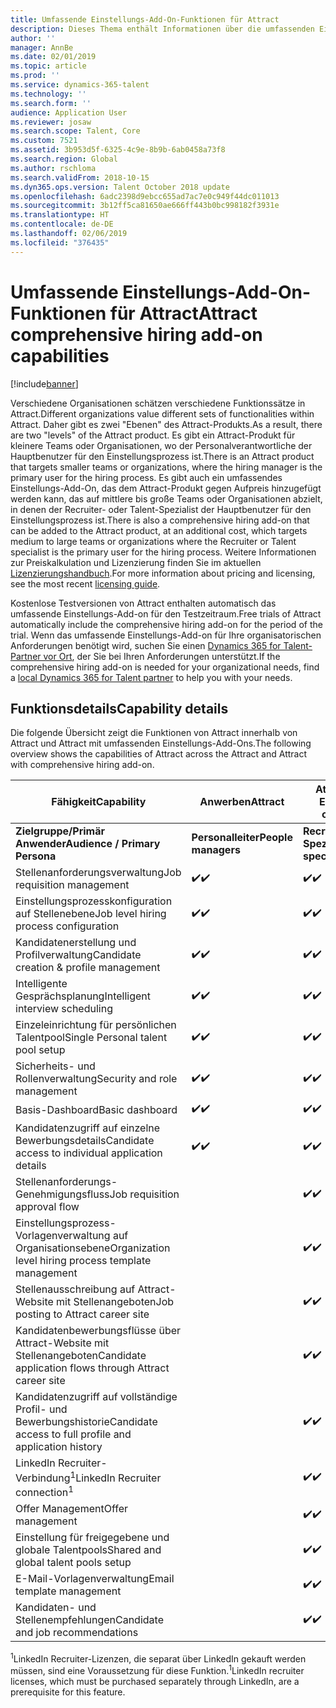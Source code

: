 ```yaml
---
title: Umfassende Einstellungs-Add-On-Funktionen für Attract
description: Dieses Thema enthält Informationen über die umfassenden Einstellungs-Add-On-Funktionen für Attract in Microsoft Dynamics 365 for Talent.
author: ''
manager: AnnBe
ms.date: 02/01/2019
ms.topic: article
ms.prod: ''
ms.service: dynamics-365-talent
ms.technology: ''
ms.search.form: ''
audience: Application User
ms.reviewer: josaw
ms.search.scope: Talent, Core
ms.custom: 7521
ms.assetid: 3b953d5f-6325-4c9e-8b9b-6ab0458a73f8
ms.search.region: Global
ms.author: rschloma
ms.search.validFrom: 2018-10-15
ms.dyn365.ops.version: Talent October 2018 update
ms.openlocfilehash: 6adc2398d9ebcc655ad7ac7e0c949f44dc011013
ms.sourcegitcommit: 3b12ff5ca81650ae666ff443b0bc998182f3931e
ms.translationtype: HT
ms.contentlocale: de-DE
ms.lasthandoff: 02/06/2019
ms.locfileid: "376435"
---
```

# <a name="attract-comprehensive-hiring-add-on-capabilities"></a><span data-ttu-id="78c99-103">Umfassende Einstellungs-Add-On-Funktionen für Attract</span><span class="sxs-lookup"><span data-stu-id="78c99-103">Attract comprehensive hiring add-on capabilities</span></span>

[!include[banner](../includes/banner.md)]

<span data-ttu-id="78c99-104">Verschiedene Organisationen schätzen verschiedene Funktionssätze in Attract.</span><span class="sxs-lookup"><span data-stu-id="78c99-104">Different organizations value different sets of functionalities within Attract.</span></span> <span data-ttu-id="78c99-105">Daher gibt es zwei "Ebenen" des Attract-Produkts.</span><span class="sxs-lookup"><span data-stu-id="78c99-105">As a result, there are two "levels" of the Attract product.</span></span> <span data-ttu-id="78c99-106">Es gibt ein Attract-Produkt für kleinere Teams oder Organisationen, wo der Personalverantwortliche der Hauptbenutzer für den Einstellungsprozess ist.</span><span class="sxs-lookup"><span data-stu-id="78c99-106">There is an Attract product that targets smaller teams or organizations, where the hiring manager is the primary user for the hiring process.</span></span> <span data-ttu-id="78c99-107">Es gibt auch ein umfassendes Einstellungs-Add-On, das dem Attract-Produkt gegen Aufpreis hinzugefügt werden kann, das auf mittlere bis große Teams oder Organisationen abzielt, in denen der Recruiter- oder Talent-Spezialist der Hauptbenutzer für den Einstellungsprozess ist.</span><span class="sxs-lookup"><span data-stu-id="78c99-107">There is also a comprehensive hiring add-on that can be added to the Attract product, at an additional cost, which targets medium to large teams or organizations where the Recruiter or Talent specialist is the primary user for the hiring process.</span></span>
<span data-ttu-id="78c99-108">Weitere Informationen zur Preiskalkulation und Lizenzierung finden Sie im aktuellen [Lizenzierungshandbuch](https://mbs.microsoft.com/Files/public/365/Dynamics365LicensingGuide.pdf).</span><span class="sxs-lookup"><span data-stu-id="78c99-108">For more information about pricing and licensing, see the most recent [licensing guide](https://mbs.microsoft.com/Files/public/365/Dynamics365LicensingGuide.pdf).</span></span>

<span data-ttu-id="78c99-109">Kostenlose Testversionen von Attract enthalten automatisch das umfassende Einstellungs-Add-on für den Testzeitraum.</span><span class="sxs-lookup"><span data-stu-id="78c99-109">Free trials of Attract automatically include the comprehensive hiring add-on for the period of the trial.</span></span> <span data-ttu-id="78c99-110">Wenn das umfassende Einstellungs-Add-on für Ihre organisatorischen Anforderungen benötigt wird, suchen Sie einen [Dynamics 365 for Talent-Partner vor Ort](https://dynamics.microsoft.com/partners/find-a-partner/), der Sie bei Ihren Anforderungen unterstützt.</span><span class="sxs-lookup"><span data-stu-id="78c99-110">If the comprehensive hiring add-on is needed for your organizational needs, find a [local Dynamics 365 for Talent partner](https://dynamics.microsoft.com/partners/find-a-partner/) to help you with your needs.</span></span>

## <a name="capability-details"></a><span data-ttu-id="78c99-111">Funktionsdetails</span><span class="sxs-lookup"><span data-stu-id="78c99-111">Capability details</span></span>

<span data-ttu-id="78c99-112">Die folgende Übersicht zeigt die Funktionen von Attract innerhalb von Attract und Attract mit umfassenden Einstellungs-Add-Ons.</span><span class="sxs-lookup"><span data-stu-id="78c99-112">The following overview shows the capabilities of Attract across the Attract and Attract with comprehensive hiring add-on.</span></span>

| <span data-ttu-id="78c99-113">**Fähigkeit**</span><span class="sxs-lookup"><span data-stu-id="78c99-113">**Capability**</span></span>                                           | <span data-ttu-id="78c99-114">**Anwerben**</span><span class="sxs-lookup"><span data-stu-id="78c99-114">**Attract**</span></span>         | <span data-ttu-id="78c99-115">**Attract mit umfassender Einstellung**</span><span class="sxs-lookup"><span data-stu-id="78c99-115">**Attract with comprehensive hiring**</span></span> |
|----------------------------------------------------------|---------------------|---------------------------------------|
| <span data-ttu-id="78c99-116">**Zielgruppe/Primär** **Anwender**</span><span class="sxs-lookup"><span data-stu-id="78c99-116">**Audience / Primary**  **Persona**</span></span>                      | <span data-ttu-id="78c99-117">**Personalleiter**</span><span class="sxs-lookup"><span data-stu-id="78c99-117">**People managers**</span></span> | <span data-ttu-id="78c99-118">**Recruiter/Talent-Spezialisten**</span><span class="sxs-lookup"><span data-stu-id="78c99-118">**Recruiters/Talent specialists**</span></span>    |
| <span data-ttu-id="78c99-119">Stellenanforderungsverwaltung</span><span class="sxs-lookup"><span data-stu-id="78c99-119">Job requisition management</span></span>                                | <span data-ttu-id="78c99-120">:heavy_check_mark:</span><span class="sxs-lookup"><span data-stu-id="78c99-120">:heavy_check_mark:</span></span>   | <span data-ttu-id="78c99-121">:heavy_check_mark:</span><span class="sxs-lookup"><span data-stu-id="78c99-121">:heavy_check_mark:</span></span>                    |
| <span data-ttu-id="78c99-122">Einstellungsprozesskonfiguration auf Stellenebene</span><span class="sxs-lookup"><span data-stu-id="78c99-122">Job level hiring process configuration</span></span>                    | <span data-ttu-id="78c99-123">:heavy_check_mark:</span><span class="sxs-lookup"><span data-stu-id="78c99-123">:heavy_check_mark:</span></span>   | <span data-ttu-id="78c99-124">:heavy_check_mark:</span><span class="sxs-lookup"><span data-stu-id="78c99-124">:heavy_check_mark:</span></span>                    |
| <span data-ttu-id="78c99-125">Kandidatenerstellung und Profilverwaltung</span><span class="sxs-lookup"><span data-stu-id="78c99-125">Candidate creation & profile management</span></span>                  | <span data-ttu-id="78c99-126">:heavy_check_mark:</span><span class="sxs-lookup"><span data-stu-id="78c99-126">:heavy_check_mark:</span></span>   | <span data-ttu-id="78c99-127">:heavy_check_mark:</span><span class="sxs-lookup"><span data-stu-id="78c99-127">:heavy_check_mark:</span></span>                    |
| <span data-ttu-id="78c99-128">Intelligente Gesprächsplanung</span><span class="sxs-lookup"><span data-stu-id="78c99-128">Intelligent interview scheduling</span></span>                         | <span data-ttu-id="78c99-129">:heavy_check_mark:</span><span class="sxs-lookup"><span data-stu-id="78c99-129">:heavy_check_mark:</span></span>  | <span data-ttu-id="78c99-130">:heavy_check_mark:</span><span class="sxs-lookup"><span data-stu-id="78c99-130">:heavy_check_mark:</span></span>                    |
| <span data-ttu-id="78c99-131">Einzeleinrichtung für persönlichen Talentpool</span><span class="sxs-lookup"><span data-stu-id="78c99-131">Single Personal talent pool setup</span></span>                        | <span data-ttu-id="78c99-132">:heavy_check_mark:</span><span class="sxs-lookup"><span data-stu-id="78c99-132">:heavy_check_mark:</span></span>   | <span data-ttu-id="78c99-133">:heavy_check_mark:</span><span class="sxs-lookup"><span data-stu-id="78c99-133">:heavy_check_mark:</span></span>                    |
| <span data-ttu-id="78c99-134">Sicherheits- und Rollenverwaltung</span><span class="sxs-lookup"><span data-stu-id="78c99-134">Security and role management</span></span>                              | <span data-ttu-id="78c99-135">:heavy_check_mark:</span><span class="sxs-lookup"><span data-stu-id="78c99-135">:heavy_check_mark:</span></span>   | <span data-ttu-id="78c99-136">:heavy_check_mark:</span><span class="sxs-lookup"><span data-stu-id="78c99-136">:heavy_check_mark:</span></span>                    |
| <span data-ttu-id="78c99-137">Basis-Dashboard</span><span class="sxs-lookup"><span data-stu-id="78c99-137">Basic dashboard</span></span>                                          | <span data-ttu-id="78c99-138">:heavy_check_mark:</span><span class="sxs-lookup"><span data-stu-id="78c99-138">:heavy_check_mark:</span></span>   | <span data-ttu-id="78c99-139">:heavy_check_mark:</span><span class="sxs-lookup"><span data-stu-id="78c99-139">:heavy_check_mark:</span></span>                    |
| <span data-ttu-id="78c99-140">Kandidatenzugriff auf einzelne Bewerbungsdetails</span><span class="sxs-lookup"><span data-stu-id="78c99-140">Candidate access to individual application details</span></span>        | <span data-ttu-id="78c99-141">:heavy_check_mark:</span><span class="sxs-lookup"><span data-stu-id="78c99-141">:heavy_check_mark:</span></span>   | <span data-ttu-id="78c99-142">:heavy_check_mark:</span><span class="sxs-lookup"><span data-stu-id="78c99-142">:heavy_check_mark:</span></span>                    |
| <span data-ttu-id="78c99-143">Stellenanforderungs-Genehmigungsfluss</span><span class="sxs-lookup"><span data-stu-id="78c99-143">Job requisition approval flow</span></span>                             |                     | <span data-ttu-id="78c99-144">:heavy_check_mark:</span><span class="sxs-lookup"><span data-stu-id="78c99-144">:heavy_check_mark:</span></span>                    |
| <span data-ttu-id="78c99-145">Einstellungsprozess-Vorlagenverwaltung auf Organisationsebene</span><span class="sxs-lookup"><span data-stu-id="78c99-145">Organization level hiring process template management</span></span>    |                     | <span data-ttu-id="78c99-146">:heavy_check_mark:</span><span class="sxs-lookup"><span data-stu-id="78c99-146">:heavy_check_mark:</span></span>                    |
| <span data-ttu-id="78c99-147">Stellenausschreibung auf Attract-Website mit Stellenangeboten</span><span class="sxs-lookup"><span data-stu-id="78c99-147">Job posting to Attract career site</span></span>                       |                     | <span data-ttu-id="78c99-148">:heavy_check_mark:</span><span class="sxs-lookup"><span data-stu-id="78c99-148">:heavy_check_mark:</span></span>                    |
| <span data-ttu-id="78c99-149">Kandidatenbewerbungsflüsse über Attract-Website mit Stellenangeboten</span><span class="sxs-lookup"><span data-stu-id="78c99-149">Candidate application flows through Attract career site</span></span>   |                      | <span data-ttu-id="78c99-150">:heavy_check_mark:</span><span class="sxs-lookup"><span data-stu-id="78c99-150">:heavy_check_mark:</span></span>                    |
| <span data-ttu-id="78c99-151">Kandidatenzugriff auf vollständige Profil- und Bewerbungshistorie</span><span class="sxs-lookup"><span data-stu-id="78c99-151">Candidate access to full profile and application history</span></span> |                     | <span data-ttu-id="78c99-152">:heavy_check_mark:</span><span class="sxs-lookup"><span data-stu-id="78c99-152">:heavy_check_mark:</span></span>                    |
| <span data-ttu-id="78c99-153">LinkedIn Recruiter-Verbindung<sup>1</sup></span><span class="sxs-lookup"><span data-stu-id="78c99-153">LinkedIn Recruiter connection<sup>1</sup></span></span>                |                     | <span data-ttu-id="78c99-154">:heavy_check_mark:</span><span class="sxs-lookup"><span data-stu-id="78c99-154">:heavy_check_mark:</span></span>                    |
| <span data-ttu-id="78c99-155">Offer Management</span><span class="sxs-lookup"><span data-stu-id="78c99-155">Offer management</span></span>                                         |                     | <span data-ttu-id="78c99-156">:heavy_check_mark:</span><span class="sxs-lookup"><span data-stu-id="78c99-156">:heavy_check_mark:</span></span>                    |
| <span data-ttu-id="78c99-157">Einstellung für freigegebene und globale Talentpools</span><span class="sxs-lookup"><span data-stu-id="78c99-157">Shared and global talent pools setup</span></span>                     |                     | <span data-ttu-id="78c99-158">:heavy_check_mark:</span><span class="sxs-lookup"><span data-stu-id="78c99-158">:heavy_check_mark:</span></span>                    |
| <span data-ttu-id="78c99-159">E-Mail-Vorlagenverwaltung</span><span class="sxs-lookup"><span data-stu-id="78c99-159">Email template management</span></span>                                |                     | <span data-ttu-id="78c99-160">:heavy_check_mark:</span><span class="sxs-lookup"><span data-stu-id="78c99-160">:heavy_check_mark:</span></span>                    |
| <span data-ttu-id="78c99-161">Kandidaten- und Stellenempfehlungen</span><span class="sxs-lookup"><span data-stu-id="78c99-161">Candidate and job recommendations</span></span>                        |                     | <span data-ttu-id="78c99-162">:heavy_check_mark:</span><span class="sxs-lookup"><span data-stu-id="78c99-162">:heavy_check_mark:</span></span>                    |


<span data-ttu-id="78c99-163"><sup>1</sup>LinkedIn Recruiter-Lizenzen, die separat über LinkedIn gekauft werden müssen, sind eine Voraussetzung für diese Funktion.</span><span class="sxs-lookup"><span data-stu-id="78c99-163"><sup>1</sup>LinkedIn recruiter licenses, which must be purchased separately through LinkedIn, are a prerequisite for this feature.</span></span>
